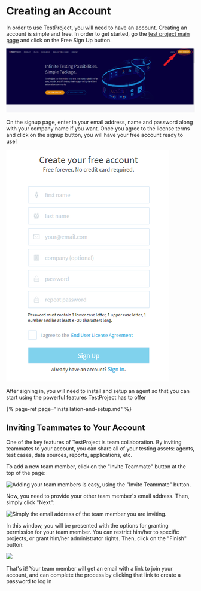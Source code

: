 # Creating an Account

In order to use TestProject, you will need to have an account.  Creating an account is simple and free.  In order to get started, go the [test project main page](https://testproject.io/) and click on the Free Sign Up button.

![Sign Up Button](../.gitbook/assets/signup.png)

On the signup page, enter in your email address, name and password along with your company name if you want. Once you agree to the license terms and click on the signup button, you will have your free account ready to use!

![Sign up form](../.gitbook/assets/sign-up-form.PNG)

After signing in, you will need to install and setup an agent so that you can start using the powerful features TestProject has to offer

{% page-ref page="installation-and-setup.md" %}

## Inviting Teammates to Your Account

One of the key features of TestProject is team collaboration. By inviting teammates to your account, you can share all of your testing assets: agents, test cases, data sources, reports, applications, etc. 

To add a new team member, click on the "Invite Teammate" button at the top of the page:

![Adding your team members is easy, using the &quot;Invite Teammate&quot; button.](https://downloads.intercomcdn.com/i/o/170645876/efd23880379f762e99d63bb1/JjLcnD9h0A.png)

Now, you need to provide your other team member's email address. Then, simply click "Next":

![Simply the email address of the team member you are inviting.](https://downloads.intercomcdn.com/i/o/170645978/ac95397c1dcd21cc61d96015/yGL5NGwajC.png)

In this window, you will be presented with the options for granting permission for your team member. You can restrict him/her to specific projects, or grant him/her administrator rights. Then, click on the "Finish" button:

![](https://downloads.intercomcdn.com/i/o/170646184/1e5c0adb1cec485c3ad3fe77/chrome_CwfXZ2xWAd.png)

That's it! Your team member will get an email with a link to join your account, and can complete the process by clicking that link to create a password to log in

